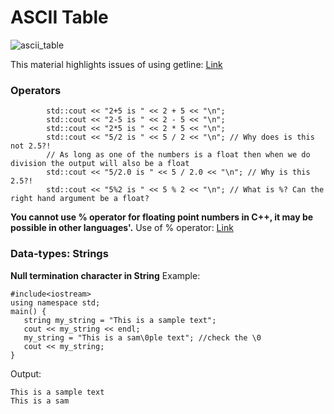# ASCII Table
![ascii_table](https://user-images.githubusercontent.com/103468688/178577185-e873a227-efbc-4873-8dac-ef2109f49a19.jpg)



This material highlights issues of using getline: [Link](https://stackoverflow.com/questions/7786994/c-getline-isnt-waiting-for-input-from-console-when-called-multiple-times) 


### Operators 
```
        std::cout << "2+5 is " << 2 + 5 << "\n";
        std::cout << "2-5 is " << 2 - 5 << "\n";
        std::cout << "2*5 is " << 2 * 5 << "\n";
        std::cout << "5/2 is " << 5 / 2 << "\n"; // Why does is this not 2.5?!
        // As long as one of the numbers is a float then when we do division the output will also be a float
        std::cout << "5/2.0 is " << 5 / 2.0 << "\n"; // Why is this 2.5?!
        std::cout << "5%2 is " << 5 % 2 << "\n"; // What is %? Can the right hand argument be a float?
```
**You cannot use % operator for floating point numbers in C++, it may be possible in other languages'.** Use of % operator: [Link](https://www.geeksforgeeks.org/can-use-operator-floating-point-numbers/)

### Data-types: Strings
**Null termination character in String** 
Example:
```
#include<iostream>
using namespace std;
main() {
   string my_string = "This is a sample text";
   cout << my_string << endl;
   my_string = "This is a sam\0ple text"; //check the \0
   cout << my_string;
}
```
Output:
```
This is a sample text
This is a sam
```



